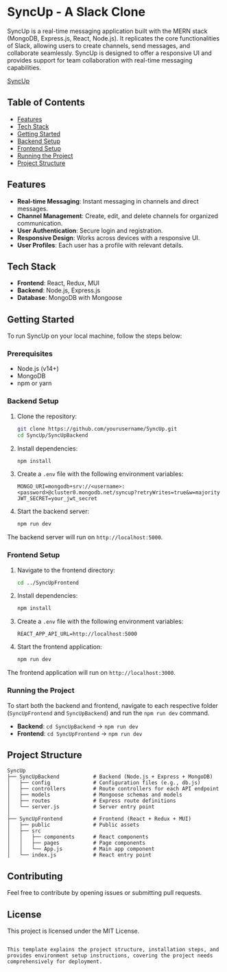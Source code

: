 # SyncUp - A Slack Clone

SyncUp is a real-time messaging application built with the MERN stack (MongoDB, Express.js, React, Node.js). It replicates the core functionalities of Slack, allowing users to create channels, send messages, and collaborate seamlessly. SyncUp is designed to offer a responsive UI and provides support for team collaboration with real-time messaging capabilities.

[SyncUp]([https://github.com/DOodle25/SyncUP/SyncUP.mp4](https://github.com/DOodle25/SyncUP/blob/main/SyncUP.mp4))

## Table of Contents
- [Features](#features)
- [Tech Stack](#tech-stack)
- [Getting Started](#getting-started)
- [Backend Setup](#backend-setup)
- [Frontend Setup](#frontend-setup)
- [Running the Project](#running-the-project)
- [Project Structure](#project-structure)

## Features
- **Real-time Messaging**: Instant messaging in channels and direct messages.
- **Channel Management**: Create, edit, and delete channels for organized communication.
- **User Authentication**: Secure login and registration.
- **Responsive Design**: Works across devices with a responsive UI.
- **User Profiles**: Each user has a profile with relevant details.

## Tech Stack
- **Frontend**: React, Redux, MUI
- **Backend**: Node.js, Express.js
- **Database**: MongoDB with Mongoose

## Getting Started

To run SyncUp on your local machine, follow the steps below:

### Prerequisites
- Node.js (v14+)
- MongoDB
- npm or yarn

### Backend Setup
1. Clone the repository:
   ```bash
   git clone https://github.com/yourusername/SyncUp.git
   cd SyncUp/SyncUpBackend
   ```

2. Install dependencies:
   ```bash
   npm install
   ```

3. Create a `.env` file with the following environment variables:
   ```env
   MONGO_URI=mongodb+srv://<username>:<password>@cluster0.mongodb.net/syncup?retryWrites=true&w=majority
   JWT_SECRET=your_jwt_secret
   ```

4. Start the backend server:
   ```bash
   npm run dev
   ```

The backend server will run on `http://localhost:5000`.

### Frontend Setup
1. Navigate to the frontend directory:
   ```bash
   cd ../SyncUpFrontend
   ```

2. Install dependencies:
   ```bash
   npm install
   ```

3. Create a `.env` file with the following environment variables:
   ```env
   REACT_APP_API_URL=http://localhost:5000
   ```

4. Start the frontend application:
   ```bash
   npm run dev
   ```

The frontend application will run on `http://localhost:3000`.

### Running the Project
To start both the backend and frontend, navigate to each respective folder (`SyncUpFrontend` and `SyncUpBackend`) and run the `npm run dev` command.

- **Backend**: `cd SyncUpBackend` -> `npm run dev`
- **Frontend**: `cd SyncUpFrontend` -> `npm run dev`

## Project Structure

    SyncUp
    ├── SyncUpBackend           # Backend (Node.js + Express + MongoDB)
    │   ├── config              # Configuration files (e.g., db.js)
    │   ├── controllers         # Route controllers for each API endpoint
    │   ├── models              # Mongoose schemas and models
    │   ├── routes              # Express route definitions
    │   └── server.js           # Server entry point
    │
    ├── SyncUpFrontend          # Frontend (React + Redux + MUI)
    │   ├── public              # Public assets
    │   ├── src
    │   │   ├── components      # React components
    │   │   ├── pages           # Page components
    │   │   └── App.js          # Main app component
    │   └── index.js            # React entry point

## Contributing
Feel free to contribute by opening issues or submitting pull requests.

## License
This project is licensed under the MIT License.
```

This template explains the project structure, installation steps, and provides environment setup instructions, covering the project needs comprehensively for deployment.
